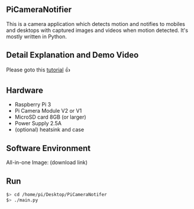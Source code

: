 ## PiCameraNotifier
This is a camera application which detects motion and notifies to mobiles and desktops with captured images and videos when motion detected. It's mostly written in Python.

## Detail Explanation and Demo Video 
Please goto this [tutorial](http://iotbreaks.com) :+1:

## Hardware
* Raspberry Pi 3
* Pi Camera Module V2 or V1
* MicroSD card 8GB (or larger)
* Power Supply 2.5A
* (optional) heatsink and case

## Software Environment
All-in-one Image: (download link)

## Run
```bash
$> cd /home/pi/Desktop/PiCameraNotifer
$> ./main.py
```

